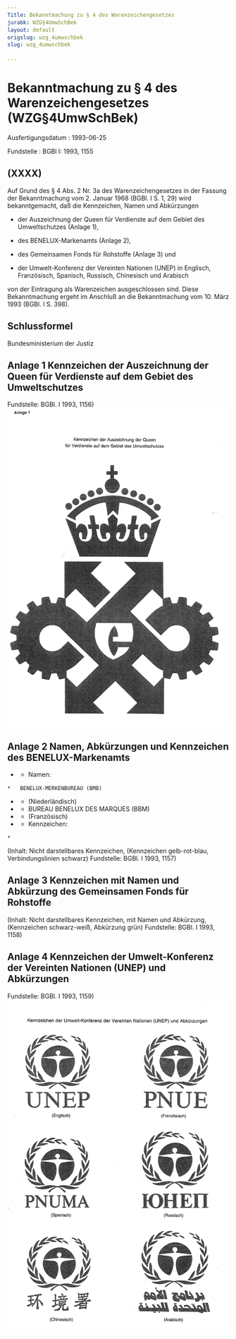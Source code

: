 ```yaml
---
Title: Bekanntmachung zu § 4 des Warenzeichengesetzes
jurabk: WZG§4UmwSchBek
layout: default
origslug: wzg_4umwschbek
slug: wzg_4umwschbek

---
```


# Bekanntmachung zu § 4 des Warenzeichengesetzes (WZG§4UmwSchBek)

Ausfertigungsdatum
:   1993-06-25

Fundstelle
:   BGBl I: 1993, 1155



## (XXXX)

Auf Grund des § 4 Abs. 2 Nr. 3a des Warenzeichengesetzes in der
Fassung der Bekanntmachung vom 2. Januar 1968 (BGBl. I S. 1, 29) wird
bekanntgemacht, daß die Kennzeichen, Namen und Abkürzungen

-   der Auszeichnung der Queen für Verdienste auf dem Gebiet des
    Umweltschutzes (Anlage 1),


-   des BENELUX-Markenamts (Anlage 2),


-   des Gemeinsamen Fonds für Rohstoffe (Anlage 3) und


-   der Umwelt-Konferenz der Vereinten Nationen (UNEP) in Englisch,
    Französisch, Spanisch, Russisch, Chinesisch und Arabisch



von der Eintragung als Warenzeichen ausgeschlossen sind.
Diese Bekanntmachung ergeht im Anschluß an die Bekanntmachung vom 10.
März 1993 (BGBl. I S. 398).


## Schlussformel

Bundesministerium der Justiz


## Anlage 1 Kennzeichen der Auszeichnung der Queen für Verdienste auf dem Gebiet des Umweltschutzes

Fundstelle: BGBl. I 1993, 1156)
![bgbl1_1993_j1156_0010.jpg](bgbl1_1993_j1156_0010.jpg)

## Anlage 2 Namen, Abkürzungen und Kennzeichen des BENELUX-Markenamts


*    *   Namen:

    *   BENELUX-MERKENBUREAU (BMB)


*    *   (Niederländisch)


*    *   BUREAU BENELUX DES MARQUES (BBM)


*    *   (Französisch)


*    *   Kennzeichen:

    *


   (Inhalt: Nicht darstellbares Kennzeichen,
(Kennzeichen gelb-rot-blau, Verbindungslinien schwarz)
Fundstelle: BGBl. I 1993, 1157)


## Anlage 3 Kennzeichen mit Namen und Abkürzung des Gemeinsamen Fonds für Rohstoffe

(Inhalt: Nicht darstellbares Kennzeichen, mit Namen und Abkürzung,
(Kennzeichen schwarz-weiß, Abkürzung grün)
Fundstelle: BGBl. I 1993, 1158)


## Anlage 4 Kennzeichen der Umwelt-Konferenz der Vereinten Nationen (UNEP) und Abkürzungen

Fundstelle: BGBl. I 1993, 1159)
![bgbl1_1993_j1159_0010.jpg](bgbl1_1993_j1159_0010.jpg)
